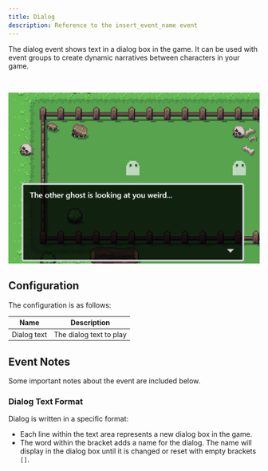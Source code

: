 ```yaml
---
title: Dialog
description: Reference to the insert_event_name event
---
```


The dialog event shows text in a dialog box in the game. It can be used with event groups to create dynamic narratives between characters in your game.

<br/>

<pixel-art>

![](../../../assets/images/dialog-event-reference.png)

</pixel-art>

## Configuration

The configuration is as follows:

| Name        | Description             |
| ----------- | ----------------------- |
| Dialog text | The dialog text to play |

## Event Notes

Some important notes about the event are included below.

### Dialog Text Format

Dialog is written in a specific format:

- Each line within the text area represents a new dialog box in the game.
- The word within the bracket adds a name for the dialog. The name will display in the dialog box until it is changed or reset with empty brackets `[]`.
